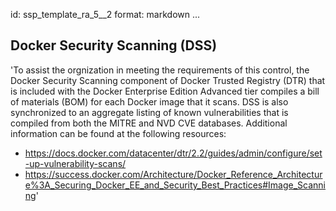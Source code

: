 id: ssp_template_ra_5__2
format: markdown
...
## Docker Security Scanning (DSS)

'To assist the orgnization in meeting the requirements of this
control, the Docker Security Scanning component of Docker Trusted
Registry (DTR) that is included with the Docker Enterprise Edition
Advanced tier compiles a bill of materials (BOM) for each Docker image
that it scans. DSS is also synchronized to an aggregate listing of
known vulnerabilities that is compiled from both the MITRE and NVD CVE
databases. Additional information can be found at the following resources:

- https://docs.docker.com/datacenter/dtr/2.2/guides/admin/configure/set-up-vulnerability-scans/
- https://success.docker.com/Architecture/Docker_Reference_Architecture%3A_Securing_Docker_EE_and_Security_Best_Practices#Image_Scanning'
